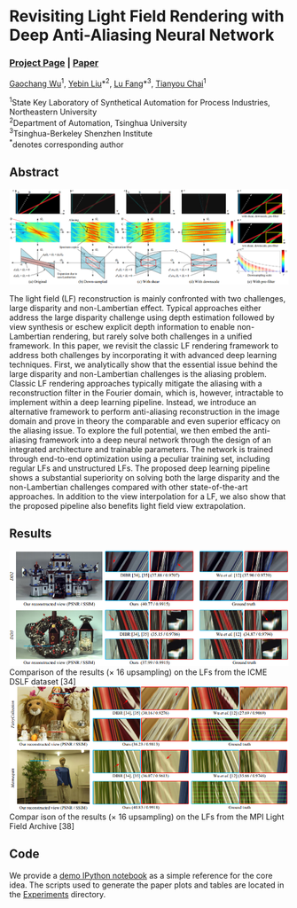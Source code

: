 # Revisiting Light Field Rendering with Deep Anti-Aliasing Neural Network
### [Project Page](https://gaochangwu.github.io/) | [Paper](https://gaochangwu.github.io/)

[Gaochang Wu](https://gaochangwu.github.io/)<sup>1</sup>,
[Yebin Liu](http://www.liuyebin.com/)\*<sup>2</sup>,
[Lu Fang](http://luvision.net/)\*<sup>3</sup>,
[Tianyou Chai](http://www.sapi.neu.edu.cn/)<sup>1</sup><br>

<sup>1</sup>State Key Laboratory of Synthetical Automation for Process Industries, Northeastern University <br> 
<sup>2</sup>Department of Automation, Tsinghua University <br>
<sup>3</sup>Tsinghua-Berkeley Shenzhen Institute <br>
<sup>*</sup>denotes corresponding author


## Abstract
![Teaser Image](https://github.com/GaochangWu/DA2N/blob/main/imgs/FA.png)

The light field (LF) reconstruction is mainly confronted with two challenges, large disparity and non-Lambertian effect. Typical approaches either address the large disparity challenge using depth estimation followed by view synthesis or eschew explicit depth information to enable non-Lambertian rendering, but rarely solve both challenges in a unified framework. In this paper, we revisit the classic LF rendering framework to address both challenges by incorporating it with advanced deep learning techniques. First, we analytically show that the essential issue behind the large disparity and non-Lambertian challenges is the aliasing problem. Classic LF rendering approaches typically mitigate the aliasing with a reconstruction filter in the Fourier domain, which is, however, intractable to implement within a deep learning pipeline. Instead, we introduce an alternative framework to perform anti-aliasing reconstruction in the image domain and prove in theory the comparable and even superior efficacy on the aliasing issue. To explore the full potential, we then embed the anti-aliasing framework into a deep neural network through the design of an integrated architecture and trainable parameters. The network is trained through end-to-end optimization using a peculiar training set, including regular LFs and unstructured LFs. The proposed deep learning pipeline shows a substantial superiority on solving both the large disparity and the non-Lambertian challenges compared with other state-of-the-art approaches. In addition to the view interpolation for a LF, we also show that the proposed pipeline also benefits light field view extrapolation.

## Results
![Teaser Image](https://github.com/GaochangWu/DA2N/blob/main/imgs/Result1.png)
Comparison of the results (× 16 upsampling) on the LFs from the ICME DSLF dataset [34] <br>
![Teaser Image](https://github.com/GaochangWu/DA2N/blob/main/imgs/Result2.png)
Compar ison of the results (× 16 upsampling) on the LFs from the MPI Light Field Archive [38] <br>

## Code
We provide a [demo IPython notebook](https://colab.research.google.com/github/tancik/fourier-feature-networks/blob/master/Demo.ipynb) as a simple reference for the core idea. The scripts used to generate the paper plots and tables are located in the [Experiments](https://github.com/tancik/fourier-feature-networks/tree/master/Experiments) directory.
